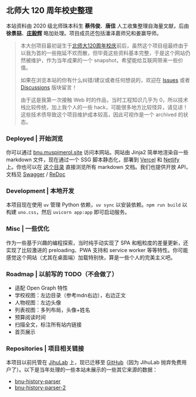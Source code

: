 ## 北师大 120 周年校史整理

本站资料由 2020 级北师珠本科生 **蔡伟俊**、**唐佳** 人工收集整理自海量文献，后由 **徐景喆**、[**庄毅辉**](https://github.com/CNSeniorious000 "Muspi Merol") 略加处理。项目成员还包括潘泽嘉师兄和姜赢导师。

> 本大创项目最初诞生于[北师大120周年校庆](https://120th.bnu.edu.cn/)前后，虽然这个项目组最终由于以我为首的一些拖延不欢而散，但毕竟这些资料基本完整，于是这个网站仍然被维护，作为当年成果的一个 snapshot，希望能给互联网带来一些价值。
>
> 如果在浏览本站的你有什么纠错/建议或者任何想说的，欢迎在 [Issues](https://github.com/CNSeniorious000/bnu-history-120/issues) 或者 [Discussions](https://github.com/CNSeniorious000/bnu-history-120/discussions) 版块留言！
>
> 由于这是我第一次接触 Web 时的作品，当时工程知识几乎为 0，所以技术栈比较传统，加上我个人的一些 hack，可能很多地方比较怪异，请见谅！这些技术债导致这个项目维护成本较高，因此可视作是一个 archived 的状态。

### Deployed | 开始浏览

你可以通过 [bnu.muspimerol.site](https://bnu.muspimerol.site/) 访问本网站。网站由 Jinja2 简单地渲染自一些 markdown 文件，现在通过一个 SSG 脚本静态化，部署到 [Vercel](https://bnu120.vercel.app/) 和 [Netlify](https://bnu120.netlify.app/) 上。你也可以在 [这个目录](https://github.com/CNSeniorious000/bnu-history-120/tree/master/data) 直接浏览所有 markdown 文档。我们也提供开放 API，文档见 [Swagger](https://bnu120.space/docs) / [ReDoc](https://bnu120.space/redoc)

### Development | 本地开发

本项目现在使用 `uv` 管理 Python 依赖，`uv sync` 以安装依赖。`npm run build` 以构建 `uno.css`，然后 `uvicorn app:app` 即可启动服务。

### Misc | 一些优化

作为一些基于兴趣的编程探索，当时纯手动实现了 SPA 和粗粒度的差量更新，还实现了比较激进的 preloading、PWA 支持和 service worker 等等特性。你可能感觉这个网站（尤其在桌面端）加载特别快，算是一些个人的完美主义吧。

### Roadmap | 以前写的 TODO（不会做了）

- 适配 Open Graph 特性
- 学校视图：左边目录（参考mdn右边），右边正文
- 人物视图：左边头像
- 列表视图：多列布局，头像+姓名
- 预算阅读时间
- 扫描全文，标注所有站内链接
- 首页展示

### Repositories | 项目相关链接

本项目以前托管在 [JihuLab](https://jihulab.com/CNSeniorious000/bnu-history-120) 上，现已迁移至 [GitHub](https://github.com/CNSeniorious000/bnu-history-120)（因为 JihuLab 抛弃免费用户了）。以下是当年处理的一些本站未展示的一些其它来源的数据：

- [bnu-history-parser](https://jihulab.com/CNSeniorious000/bnu-history-parser)
- [bnu-history-parser-2](https://jihulab.com/CNSeniorious000/bnu-history-parser-2)
